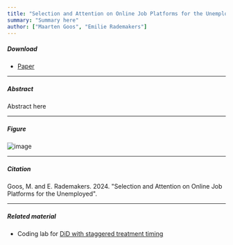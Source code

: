 ```yaml
---
title: "Selection and Attention on Online Job Platforms for the Unemployed"
summary: "Summary here"
author: ["Maarten Goos", "Emilie Rademakers"]
---
```


##### Download

+ [Paper](/20.pdf)

---

##### Abstract

Abstract here 

---

##### Figure  

![image](/20-figure.png#center)

---

##### Citation
Goos, M. and E. Rademakers. 2024. "Selection and Attention on Online Job Platforms for the Unemployed".

---

##### Related material

+ Coding lab for [DiD with staggered treatment timing](https://github.com/MaartenGoos/graduate_labor/tree/master/technological_change/firm_evidence/202211_Bessenetal/coding_lab)


